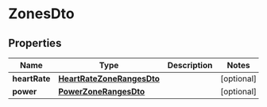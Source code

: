 

# ZonesDto

## Properties

Name | Type | Description | Notes
------------ | ------------- | ------------- | -------------
**heartRate** | [**HeartRateZoneRangesDto**](HeartRateZoneRangesDto.md) |  |  [optional]
**power** | [**PowerZoneRangesDto**](PowerZoneRangesDto.md) |  |  [optional]



